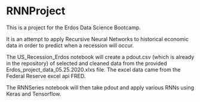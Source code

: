 # RNNProject

This is a project for the Erdos Data Science Bootcamp.

It is an attempt to apply Recursive Neural Networks to historical 
economic data in order to predict when a recession will occur.

The US_Recession_Erdos notebook will create a pdout.csv (which is already in the repository) of 
selected and cleaned data from the provided Erdos_project_data_05.25.2020.xlxs file.
The excel data came from the Federal Reserve excel api FRED.


The RNNSeries notebook will then take pdout and apply various RNNs using Keras and Tensorflow.
